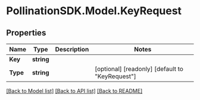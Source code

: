 
# PollinationSDK.Model.KeyRequest

## Properties

Name | Type | Description | Notes
------------ | ------------- | ------------- | -------------
**Key** | **string** |  | 
**Type** | **string** |  | [optional] [readonly] [default to "KeyRequest"]

[[Back to Model list]](../README.md#documentation-for-models)
[[Back to API list]](../README.md#documentation-for-api-endpoints)
[[Back to README]](../README.md)

